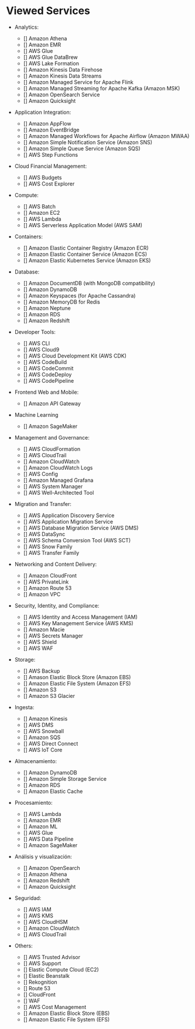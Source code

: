 # Viewed Services

* Analytics: 
    * [] Amazon Athena
    * [] Amazon EMR
    * [] AWS Glue
    * [] AWS Glue DataBrew
    * [] AWS Lake Formation
    * [] Amazon Kinesis Data Firehose
    * [] Amazon Kinesis Data Streams
    * [] Amazon Managed Service for Apache Flink
    * [] Amazon Managed Streaming for Apache Kafka (Amazon MSK)
    * [] Amazon OpenSearch Service
    * [] Amazon Quicksight
* Application Integration:
    * [] Amazon AppFlow
    * [] Amazon EventBridge
    * [] Amazon Managed Workflows for Apache Airflow (Amazon MWAA)
    * [] Amazon Simple Notification Service (Amazon SNS)
    * [] Amazon Simple Queue Service (Amazon SQS)
    * [] AWS Step Functions
* Cloud Financial Management:
    * [] AWS Budgets
    * [] AWS Cost Explorer
* Compute:
    * [] AWS Batch
    * [] Amazon EC2
    * [] AWS Lambda
    * [] AWS Serverless Application Model (AWS SAM)
* Containers:
    * [] Amazon Elastic Container Registry (Amazon ECR)
    * [] Amazon Elastic Container Service (Amazon ECS)
    * [] Amazon Elastic Kubernetes Service (Amazon EKS)
* Database:
    * [] Amazon DocumentDB (with MongoDB compatibility)
    * [] Amazon DynamoDB
    * [] Amazon Keyspaces (for Apache Cassandra)
    * [] Amazon MemoryDB for Redis
    * [] Amazon Neptune
    * [] Amazon RDS
    * [] Amazon Redshift
* Developer Tools:
    * [] AWS CLI
    * [] AWS Cloud9
    * [] AWS Cloud Development Kit (AWS CDK)
    * [] AWS CodeBuild
    * [] AWS CodeCommit
    * [] AWS CodeDeploy
    * [] AWS CodePipeline
* Frontend Web and Mobile:
    * [] Amazon API Gateway
* Machine Learning
    * []  Amazon SageMaker
* Management and Governance:
    * [] AWS CloudFormation
    * [] AWS CloudTrail
    * [] Amazon CloudWatch
    * [] Amazon CloudWatch Logs
    * [] AWS Config
    * [] Amazon Managed Grafana
    * [] AWS System Manager
    * [] AWS Well-Architected Tool
* Migration and Transfer:
    * [] AWS Application Discovery Service
    * [] AWS Application Migration Service
    * [] AWS Database Migration Service (AWS DMS)
    * [] AWS DataSync
    * [] AWS Schema Conversion Tool (AWS SCT)
    * [] AWS Snow Family
    * [] AWS Transfer Family
* Networking and Content Delivery:
    * [] Amazon CloudFront
    * [] AWS PrivateLink
    * [] Amazon Route 53
    * [] Amazon VPC
* Security, Identity, and Compliance:
    * [] AWS Identity and Access Management (IAM)
    * [] AWS Key Management Service (AWS KMS)
    * [] Amazon Macie
    * [] AWS Secrets Manager
    * [] AWS Shield
    * [] AWS WAF
* Storage:
    * [] AWS Backup
    * [] Amason Elastic Block Store (Amazon EBS)
    * [] Amazon Elastic File System (Amazon EFS)
    * [] Amazon S3
    * [] Amazon S3 Glacier


* Ingesta:
    * [] Amazon Kinesis
    * [] AWS DMS
    * [] AWS Snowball
    * [] Amazon SQS
    * [] AWS Direct Connect
    * [] AWS IoT Core
* Almacenamiento:
    * [] Amazon DynamoDB
    * [] Amazon Simple Storage Service
    * [] Amazon RDS
    * [] Amazon Elastic Cache
* Procesamiento:
    * [] AWS Lambda
    * [] Amazon EMR
    * [] Amazon ML
    * [] AWS Glue
    * [] AWS Data Pipeline
    * [] Amazon SageMaker
* Análisis y visualización:
    * [] Amazon OpenSearch
    * [] Amazon Athena
    * [] Amazon Redshift
    * [] Amazon Quicksight
* Seguridad:
    * [] AWS IAM
    * [] AWS KMS
    * [] AWS CloudHSM
    * [] Amazon CloudWatch
    * [] AWS CloudTrail
* Others:
    * [] AWS Trusted Advisor
    * [] AWS Support
    * [] Elastic Compute Cloud (EC2)
    * [] Elastic Beanstalk
    * [] Rekognition
    * [] Route 53
    * [] CloudFront
    * [] WAF
    * [] AWS Cost Management
    * [] Amazon Elastic Block Store (EBS)
    * [] Amazon Elastic File System (EFS)